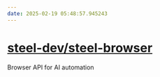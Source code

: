 ```yaml
---
date: 2025-02-19 05:48:57.945243
---
```


# [steel-dev/steel-browser](https://github.com/steel-dev/steel-browser)

Browser API for AI automation